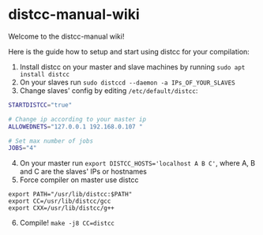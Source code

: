 # distcc-manual-wiki

Welcome to the distcc-manual wiki!

Here is the guide how to setup and start using distcc for your compilation:

1. Install distcc on your master and slave machines by running
`sudo apt install distcc`
2. On your slaves run
`sudo distccd --daemon -a IPs_OF_YOUR_SLAVES`
3. Change slaves' config by editing `/etc/default/distcc`:

```bash
STARTDISTCC="true"

# Change ip according to your master ip
ALLOWEDNETS="127.0.0.1 192.168.0.107 "

# Set max number of jobs
JOBS="4"
```
4. On your master run
`export DISTCC_HOSTS='localhost A B C'`, 
where A, B and C are the slaves' IPs or hostnames
5. Force compiler on master use distcc
```
export PATH="/usr/lib/distcc:$PATH"
export CC=/usr/lib/distcc/gcc
export CXX=/usr/lib/distcc/g++
```

6. Compile!
`make -j8 CC=distcc`
